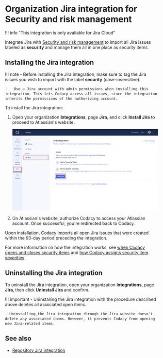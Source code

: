 # Organization Jira integration for Security and risk management

!!! info "This integration is only available for Jira Cloud"

Integrate Jira with [Security and risk management](../managing-security-and-risk.md) to import all Jira issues labeled as **security** and manage them all in one place as security items.

## Installing the Jira integration

!!! note
    -   Before installing the Jira integration, make sure to tag the Jira issues you wish to import with the label **security** (case-insensitive).

    -   Use a Jira account with admin permissions when installing this integration. This lets Codacy access all issues, since the integration inherits the permissions of the authorizing account.

To install the Jira integration:

1.  Open your organization **Integrations**, page **Jira**, and click **Install Jira** to proceed to Atlassian's website.

    ![Security and risk management Jira integration installation](images/jira-integration-srm-install.png)

1.  On Atlassian's website, authorize Codacy to access your Atlassian account. Once successful, you're redirected back to Codacy.

Upon installation, Codacy imports all open Jira issues that were created within the 90-day period preceding the integration.

For more information on how the integration works, see [when Codacy opens and closes security items](../managing-security-and-risk.md#opening-and-closing-items) and [how Codacy assigns security item severities](../managing-security-and-risk.md#item-severities-and-deadlines).

## Uninstalling the Jira integration

To uninstall the Jira integration, open your organization **Integrations**, page **Jira**, then click **Uninstall Jira** and confirm.

!!! important
    - Uninstalling the Jira integration with the procedure described above deletes all associated open items.

    - Uninstalling the Jira integration through the Jira website doesn't delete any associated items. However, it prevents Codacy from opening new Jira-related items.

## See also

-   [Repository Jira integration](../../repositories-configure/integrations/jira-integration.md)
